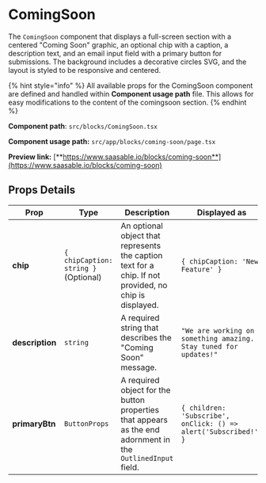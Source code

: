 # ComingSoon

The `ComingSoon` component that displays a full-screen section with a centered "Coming Soon" graphic, an optional chip with a caption, a description text, and an email input field with a primary button for submissions. The background includes a decorative circles SVG, and the layout is styled to be responsive and centered.

{% hint style="info" %}
All available props for the ComingSoon component are defined and handled within **Component usage path** file. This allows for easy modifications to the content of the comingsoon section.
{% endhint %}

**Component path**: `src/blocks/ComingSoon.tsx`

**Component usage path:**  `src/app/blocks/coming-soon/page.tsx`

**Preview link:** [**https://www.saasable.io/blocks/coming-soon**](https://www.saasable.io/blocks/coming-soon)

## Props Details

| Prop            | Type                                 | Description                                                                                                 | Displayed as                                                     |
| --------------- | ------------------------------------ | ----------------------------------------------------------------------------------------------------------- | ---------------------------------------------------------------- |
| **chip**        | `{ chipCaption: string }` (Optional) | An optional object that represents the caption text for a chip. If not provided, no chip is displayed.      | `{ chipCaption: 'New Feature' }`                                 |
| **description** | `string`                             | A required string that describes the "Coming Soon" message.                                                 | `"We are working on something amazing. Stay tuned for updates!"` |
| **primaryBtn**  | `ButtonProps`                        | A required object for the button properties that appears as the end adornment in the `OutlinedInput` field. | `{ children: 'Subscribe', onClick: () => alert('Subscribed!') }` |
